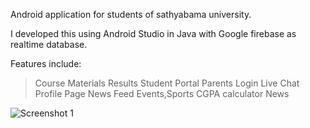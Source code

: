 
Android application for students of sathyabama university.

I developed this using Android Studio in Java with Google firebase as realtime database.

Features include:
>Course Materials
>Results
>Student Portal
>Parents Login
>Live Chat
>Profile Page
>News Feed
>Events,Sports
>CGPA calculator
>News

![Screenshot 1](https://mail.google.com/mail/u/0/?ui=2&view=btop&ver=1mqabpd1bb0qt#attid%253Datt_16b4a53f2a48123d_0.1_6cc59a74_74a255c6_30641714_d12df783_dab2a5f3%25252FScreenshot_2019-04-16-07-24-01-625_com.example.sumanth.sathyabama.png)
